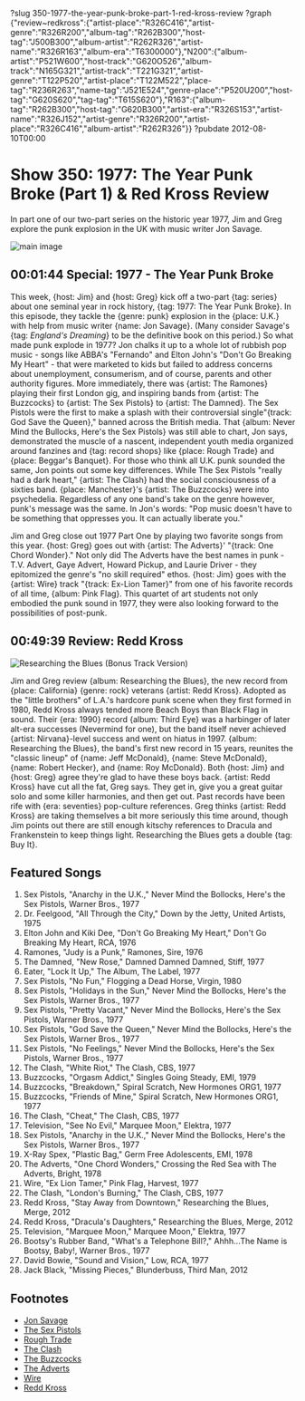 ?slug 350-1977-the-year-punk-broke-part-1-red-kross-review
?graph {"review~redkross":{"artist-place":"R326C416","artist-genre":"R326R200","album-tag":"R262B300","host-tag":"J500B300","album-artist":"R262R326","artist-name":"R326R163","album-era":"T6300000"},"N200":{"album-artist":"P521W600","host-track":"G620O526","album-track":"N165G321","artist-track":"T221G321","artist-genre":"T122P520","artist-place":"T122M522","place-tag":"R236R263","name-tag":"J521E524","genre-place":"P520U200","host-tag":"G620S620","tag-tag":"T615S620"},"R163":{"album-tag":"R262B300","host-tag":"G620B300","artist-era":"R326S153","artist-name":"R326J152","artist-genre":"R326R200","artist-place":"R326C416","album-artist":"R262R326"}}
?pubdate 2012-08-10T00:00

# Show 350: 1977: The Year Punk Broke (Part 1) & Red Kross Review
In part one of our two-part series on the historic year 1977, Jim and Greg explore the punk explosion in the UK with music writer Jon Savage.

![main image](http://static.soundopinions.org/images/2012/1977_part1.jpg)

## 00:01:44 Special: 1977 - The Year Punk Broke
This week, {host: Jim} and {host: Greg} kick off a two-part {tag: series} about one seminal year in rock history, {tag: 1977: The Year Punk Broke}. In this episode, they tackle the {genre: punk} explosion in the {place: U.K.} with help from music writer {name: Jon Savage}. (Many consider Savage's {tag: *England's Dreaming*} to be the definitive book on this period.) So what made punk explode in 1977? Jon chalks it up to a whole lot of rubbish pop music - songs like ABBA's "Fernando" and Elton John's "Don't Go Breaking My Heart" - that were marketed to kids but failed to address concerns about unemployment, consumerism, and of course, parents and other authority figures. More immediately, there was {artist: The Ramones} playing their first London gig, and inspiring bands from {artist: The Buzzcocks} to {artist: The Sex Pistols} to {artist: The Damned}. The Sex Pistols were the first to make a splash with their controversial single"{track: God Save the Queen}," banned across the British media. That {album: Never Mind the Bullocks, Here's the Sex Pistols} was still able to chart, Jon says, demonstrated the muscle of a nascent, independent youth media organized around fanzines and {tag: record shops} like {place: Rough Trade} and {place: Beggar's Banquet}. For those who think all U.K. punk sounded the same, Jon points out some key differences. While The Sex Pistols "really had a dark heart," {artist: The Clash} had the social consciousness of a sixties band. {place: Manchester}'s {artist: The Buzzcocks} were into psychedelia. Regardless of any one band's take on the genre however, punk's message was the same. In Jon's words: "Pop music doesn't have to be something that oppresses you. It can actually liberate you."

Jim and Greg close out 1977 Part One by playing two favorite songs from this year. {host: Greg} goes out with {artist: The Adverts}' "{track: One Chord Wonder}." Not only did The Adverts have the best names in punk - T.V. Advert, Gaye Advert, Howard Pickup, and Laurie Driver - they epitomized the genre's "no skill required" ethos. {host: Jim} goes with the {artist: Wire} track "{track: Ex-Lion Tamer}" from one of his favorite records of all time, {album: Pink Flag}. This quartet of art students not only embodied the punk sound in 1977, they were also looking forward to the possibilities of post-punk.

## 00:49:39 Review: Redd Kross
![Researching the Blues (Bonus Track Version)](http://is4.mzstatic.com/image/thumb/Music/v4/5e/a0/f9/5ea0f91c-ed98-158f-97f2-126ad4750509/454_reddkross_mini_900px.jpg/600x600bb-85.jpg "5893797/536285982")

Jim and Greg review {album: Researching the Blues}, the new record from {place: California} {genre: rock} veterans {artist: Redd Kross}. Adopted as the "little brothers" of L.A.'s hardcore punk scene when they first formed in 1980, Redd Kross always tended more Beach Boys than Black Flag in sound. Their {era: 1990} record {album: Third Eye} was a harbinger of later alt-era successes (Nevermind for one), but the band itself never achieved {artist: Nirvana}-level success and went on hiatus in 1997. {album: Researching the Blues}, the band's first new record in 15 years, reunites the "classic lineup" of {name: Jeff McDonald}, {name: Steve McDonald}, {name: Robert Hecker}, and {name: Roy McDonald}. Both {host: Jim} and {host: Greg} agree they're glad to have these boys back. {artist: Redd Kross} have cut all the fat, Greg says. They get in, give you a great guitar solo and some killer harmonies, and then get out. Past records have been rife with {era: seventies} pop-culture references. Greg thinks {artist: Redd Kross} are taking themselves a bit more seriously this time around, though Jim points out there are still enough kitschy references to Dracula and Frankenstein to keep things light. Researching the Blues gets a double {tag: Buy It}.


## Featured Songs
1. Sex Pistols, "Anarchy in the U.K.," Never Mind the Bollocks, Here's the Sex Pistols, Warner Bros., 1977
2. Dr. Feelgood, "All Through the City," Down by the Jetty, United Artists, 1975
3. Elton John and Kiki Dee, "Don't Go Breaking My Heart," Don't Go Breaking My Heart, RCA, 1976
4. Ramones, "Judy is a Punk," Ramones, Sire, 1976
5. The Damned, "New Rose," Damned Damned Damned, Stiff, 1977
6. Eater, "Lock It Up," The Album, The Label, 1977
7. Sex Pistols, "No Fun," Flogging a Dead Horse, Virgin, 1980
8. Sex Pistols, "Holidays in the Sun," Never Mind the Bollocks, Here's the Sex Pistols, Warner Bros., 1977
9. Sex Pistols, "Pretty Vacant," Never Mind the Bollocks, Here's the Sex Pistols, Warner Bros., 1977
10. Sex Pistols, "God Save the Queen," Never Mind the Bollocks, Here's the Sex Pistols, Warner Bros., 1977
11. Sex Pistols, "No Feelings," Never Mind the Bollocks, Here's the Sex Pistols, Warner Bros., 1977
12. The Clash, "White Riot," The Clash, CBS, 1977
13. Buzzcocks, "Orgasm Addict," Singles Going Steady, EMI, 1979
14. Buzzcocks, "Breakdown," Spiral Scratch, New Hormones ORG1, 1977
15. Buzzcocks, "Friends of Mine," Spiral Scratch, New Hormones ORG1, 1977
16. The Clash, "Cheat," The Clash, CBS, 1977
17. Television, "See No Evil," Marquee Moon," Elektra, 1977
18. Sex Pistols, "Anarchy in the U.K.," Never Mind the Bollocks, Here's the Sex Pistols, Warner Bros., 1977
19. X-Ray Spex, "Plastic Bag," Germ Free Adolescents, EMI, 1978
20. The Adverts, "One Chord Wonders," Crossing the Red Sea with The Adverts, Bright, 1978
21. Wire, "Ex Lion Tamer," Pink Flag, Harvest, 1977
22. The Clash, "London's Burning," The Clash, CBS, 1977
23. Redd Kross, "Stay Away from Downtown," Researching the Blues, Merge, 2012
24. Redd Kross, "Dracula's Daughters," Researching the Blues, Merge, 2012
25. Television, "Marquee Moon," Marquee Moon," Elektra, 1977
26. Bootsy's Rubber Band, "What's a Telephone Bill?," Ahhh...The Name is Bootsy, Baby!, Warner Bros., 1977
27. David Bowie, "Sound and Vision," Low, RCA, 1977
28. Jack Black, "Missing Pieces," Blunderbuss, Third Man, 2012

## Footnotes 
- [Jon Savage](http://www.theguardian.com/profile/jonsavage)
- [The Sex Pistols](http://www.sex-pistols.net/)
- [Rough Trade](http://www.roughtrade.com/)
- [The Clash](http://www.theclash.com/)
- [The Buzzcocks](http://www.buzzcocks.com/site/index.html)
- [The Adverts](http://www.allmusic.com/artist/the-adverts-mn0000753617)
- [Wire](http://www.allmusic.com/artist/wire-mn0000672910)
- [Redd Kross](http://reddkross.com/)

